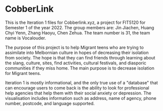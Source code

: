 # CobberLink

This is the Iteration 1 files for Cobberlink.xyz, a project for FIT5120 for Semester 1 of the year 2022.
The group members are: Jin Jiachen, Huang Chyi Yenn, Zhang Haoyu, Chen Zehua.
The team number is 31, the team name is Vocalouder.

The purpose of this project is to help Migrant teens who are trying to assimilate into Melbornian culture in hopes of decreasing their isolation from society. The hope is that they can find friends through learning about the slang, culture, sites, find activities, cultural festivals, and diasporic communities if they miss home. 
The main purpose is to decrease isolation for Migrant teens.

Iteration 1 is mostly informational, and the only true use of a "database" that can encourage users to come back is the ability to look for professional help agencies that help them with their social anxiety or depression. The visualisation includes information such as address, name of agency, phone number, postcode, and language supported.
